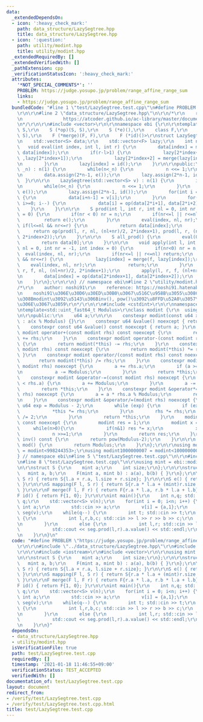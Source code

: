 ```yaml
---
data:
  _extendedDependsOn:
  - icon: ':heavy_check_mark:'
    path: data_structure/LazySegtree.hpp
    title: data_structure/LazySegtree.hpp
  - icon: ':question:'
    path: utility/modint.hpp
    title: utility/modint.hpp
  _extendedRequiredBy: []
  _extendedVerifiedWith: []
  _pathExtension: cpp
  _verificationStatusIcon: ':heavy_check_mark:'
  attributes:
    '*NOT_SPECIAL_COMMENTS*': ''
    PROBLEM: https://judge.yosupo.jp/problem/range_affine_range_sum
    links:
    - https://judge.yosupo.jp/problem/range_affine_range_sum
  bundledCode: "#line 1 \"test/LazySegtree.test.cpp\"\n#define PROBLEM \"https://judge.yosupo.jp/problem/range_affine_range_sum\"\
    \r\n\r\n#line 2 \"data_structure/LazySegtree.hpp\"\n\r\n/*\r\n    reference: https://beet-aizu.hatenablog.com/entry/2017/12/01/225955\r\
    \n               https://atcoder.github.io/ac-library/master/document_ja/lazysegtree.html\r\
    \n*/\r\n\r\n#include <vector>\r\n\r\nnamespace ebi {\r\n\r\ntemplate<\r\n    class\
    \ S,\r\n    S (*op)(S, S),\r\n    S (*e)(),\r\n    class F,\r\n    S (*mapping)(F,\
    \ S),\r\n    F (*merge)(F, F),\r\n    F (*id)()>\r\nstruct LazySegtree {\r\nprivate:\r\
    \n    std::vector<S> data;\r\n    std::vector<F> lazy;\r\n    int n;\r\n\r\n \
    \   void eval(int index, int l, int r) {\r\n        data[index] = mapping(lazy[index],\
    \ data[index]);\r\n        if(r-l>1) {\r\n            lazy[2*index+1] = merge(lazy[index]\
    \ ,lazy[2*index+1]);\r\n            lazy[2*index+2] = merge(lazy[index] ,lazy[2*index+2]);\r\
    \n        }\r\n        lazy[index] = id();\r\n    }\r\n\r\npublic:\r\n    LazySegtree(int\
    \ _n) : n(1) {\r\n        while(n<_n) {\r\n            n <<= 1;\r\n        }\r\
    \n        data.assign(2*n-1, e());\r\n        lazy.assign(2*n-1, id());\r\n  \
    \  }\r\n\r\n    LazySegtree(std::vector<S> v) : n(1) {\r\n        int _n = v.size();\r\
    \n        while(n<_n) {\r\n            n <<= 1;\r\n        }\r\n        data.assign(2*n-1,\
    \ e());\r\n        lazy.assign(2*n-1, id());\r\n        for(int i = 0; i<_n; i++)\
    \ {\r\n            data[i+n-1] = v[i];\r\n        }\r\n        for(int i = n-2;\
    \ i>=0; i--) {\r\n            data[i] = op(data[2*i+1], data[2*i+2]);\r\n    \
    \    }\r\n    }\r\n\r\n    S prod(int l, int r, int nl = 0, int nr = -1, int index\
    \ = 0) {\r\n        if(nr < 0) nr = n;\r\n        if(nr<=l || r<=nl) {\r\n   \
    \         return e();\r\n        }\r\n        eval(index, nl, nr);\r\n       \
    \ if(l<=nl && nr<=r) {\r\n            return data[index];\r\n        }\r\n   \
    \     return op(prod(l, r, nl, (nl+nr)/2, 2*index+1), prod(l, r, (nl+nr)/2, nr,\
    \ 2*index+2));\r\n    }\r\n\r\n    S all_prod() {\r\n        eval(0,0,n);\r\n\
    \        return data[0];\r\n    }\r\n\r\n    void apply(int l, int r, F f, int\
    \ nl = 0, int nr = -1, int index = 0) {\r\n        if(nr<0) nr = n;\r\n      \
    \  eval(index, nl, nr);\r\n        if(nr<=l || r<=nl) return;\r\n        if(l<=nl\
    \ && nr<=r) {\r\n            lazy[index] = merge(f, lazy[index]);\r\n        \
    \    eval(index, nl, nr);\r\n            return;\r\n        }\r\n        apply(l,\
    \ r, f, nl, (nl+nr)/2, 2*index+1);\r\n        apply(l, r, f, (nl+nr)/2, nr, 2*index+2);\r\
    \n        data[index] = op(data[2*index+1], data[2*index+2]);\r\n        return;\r\
    \n    }\r\n};\r\n\r\n} // namespace ebi\n#line 2 \"utility/modint.hpp\"\n\r\n\
    /*\r\n    author: noshi91\r\n    reference: https://noshi91.hatenablog.com/entry/2019/03/31/174006\r\
    \n    noshi91\u306E\u30D6\u30ED\u30B0\u3067\u516C\u958B\u3055\u308C\u3066\u3044\
    \u308Bmodint\u3092\u5143\u306Binv(), pow()\u3092\u8FFD\u52A0\u3057\u305F\u3082\
    \u306E\u3067\u3059\r\n*/\r\n\r\n#include <cstdint>\r\n\r\nnamespace ebi {\r\n\r\
    \ntemplate<std::uint_fast64_t Modulus>\r\nclass modint {\r\n  using u64 = std::uint_fast64_t;\r\
    \n\r\npublic:\r\n    u64 a;\r\n\r\n    constexpr modint(const u64 x = 0) noexcept\
    \ : a(x % Modulus) {}\r\n    constexpr u64 &value() noexcept { return a; }\r\n\
    \    constexpr const u64 &value() const noexcept { return a; }\r\n    constexpr\
    \ modint operator+(const modint rhs) const noexcept {\r\n        return modint(*this)\
    \ += rhs;\r\n    }\r\n    constexpr modint operator-(const modint rhs) const noexcept\
    \ {\r\n        return modint(*this) -= rhs;\r\n    }\r\n    constexpr modint operator*(const\
    \ modint rhs) const noexcept {\r\n        return modint(*this) *= rhs;\r\n   \
    \ }\r\n    constexpr modint operator/(const modint rhs) const noexcept {\r\n \
    \       return modint(*this) /= rhs;\r\n    }\r\n    constexpr modint &operator+=(const\
    \ modint rhs) noexcept {\r\n        a += rhs.a;\r\n        if (a >= Modulus) {\r\
    \n            a -= Modulus;\r\n        }\r\n        return *this;\r\n    }\r\n\
    \    constexpr modint &operator-=(const modint rhs) noexcept {\r\n        if (a\
    \ < rhs.a) {\r\n        a += Modulus;\r\n        }\r\n        a -= rhs.a;\r\n\
    \        return *this;\r\n    }\r\n    constexpr modint &operator*=(const modint\
    \ rhs) noexcept {\r\n        a = a * rhs.a % Modulus;\r\n        return *this;\r\
    \n    }\r\n    constexpr modint &operator/=(modint rhs) noexcept {\r\n       \
    \ u64 exp = Modulus - 2;\r\n        while (exp) {\r\n        if (exp % 2) {\r\n\
    \            *this *= rhs;\r\n        }\r\n        rhs *= rhs;\r\n        exp\
    \ /= 2;\r\n        }\r\n        return *this;\r\n    }\r\n    modint pow(u64 n)\
    \ const noexcept {\r\n        modint res = 1;\r\n        modint x = a;\r\n   \
    \     while(n>0){\r\n            if(n&1) res *= x;\r\n            x *= x;\r\n\
    \            n >>=1;\r\n        }\r\n        return res;\r\n    }\r\n    modint\
    \ inv() const {\r\n        return pow(Modulus-2);\r\n    }\r\n\r\n    static u64\
    \ mod() {\r\n        return Modulus;\r\n    }\r\n};\r\n\r\nusing modint998244353\
    \ = modint<998244353>;\r\nusing modint1000000007 = modint<1000000007>;\r\n\r\n\
    } // namespace ebi\n#line 5 \"test/LazySegtree.test.cpp\"\n\r\n#include <iostream>\r\
    \n#line 8 \"test/LazySegtree.test.cpp\"\n\r\nusing mint = ebi::modint998244353;\r\
    \n\r\nstruct S {\r\n    mint a;\r\n    int size;\r\n};\r\n\r\nstruct F {\r\n \
    \   mint a, b;\r\n    F(mint a, mint b) : a(a), b(b) { }\r\n};\r\n\r\nS op(S l,\
    \ S r) { return S{l.a + r.a, l.size + r.size}; }\r\n\r\nS e() { return S{0, 0};\
    \ }\r\n\r\nS mapping(F l, S r) { return S{r.a * l.a + (mint)r.size * l.b, r.size};\
    \ }\r\n\r\nF merge(F l, F r) { return F{r.a * l.a, r.b * l.a + l.b}; }\r\n\r\n\
    F id() { return F{1, 0}; }\r\n\r\nint main(){\r\n    int n,q; std::cin >> n >>\
    \ q;\r\n    std::vector<S> v(n);\r\n    for(int i = 0; i<n; i++) {\r\n       \
    \ int a;\r\n        std::cin >> a;\r\n        v[i] = {a,1};\r\n    }\r\n    ebi::LazySegtree<S,op,e,F,mapping,merge,id>\
    \ seg(v);\r\n    while(q--) {\r\n        int t; std::cin >> t;\r\n        if(t==0)\
    \ {\r\n            int l,r,b,c; std::cin >> l >> r >> b >> c;\r\n            seg.apply(l,r,F(b,c));\r\
    \n        }\r\n        else {\r\n            int l,r; std::cin >> l >> r;\r\n\
    \            std::cout << seg.prod(l,r).a.value() << std::endl;\r\n        }\r\
    \n    }\r\n}\n"
  code: "#define PROBLEM \"https://judge.yosupo.jp/problem/range_affine_range_sum\"\
    \r\n\r\n#include \"../data_structure/LazySegtree.hpp\"\r\n#include \"../utility/modint.hpp\"\
    \r\n\r\n#include <iostream>\r\n#include <vector>\r\n\r\nusing mint = ebi::modint998244353;\r\
    \n\r\nstruct S {\r\n    mint a;\r\n    int size;\r\n};\r\n\r\nstruct F {\r\n \
    \   mint a, b;\r\n    F(mint a, mint b) : a(a), b(b) { }\r\n};\r\n\r\nS op(S l,\
    \ S r) { return S{l.a + r.a, l.size + r.size}; }\r\n\r\nS e() { return S{0, 0};\
    \ }\r\n\r\nS mapping(F l, S r) { return S{r.a * l.a + (mint)r.size * l.b, r.size};\
    \ }\r\n\r\nF merge(F l, F r) { return F{r.a * l.a, r.b * l.a + l.b}; }\r\n\r\n\
    F id() { return F{1, 0}; }\r\n\r\nint main(){\r\n    int n,q; std::cin >> n >>\
    \ q;\r\n    std::vector<S> v(n);\r\n    for(int i = 0; i<n; i++) {\r\n       \
    \ int a;\r\n        std::cin >> a;\r\n        v[i] = {a,1};\r\n    }\r\n    ebi::LazySegtree<S,op,e,F,mapping,merge,id>\
    \ seg(v);\r\n    while(q--) {\r\n        int t; std::cin >> t;\r\n        if(t==0)\
    \ {\r\n            int l,r,b,c; std::cin >> l >> r >> b >> c;\r\n            seg.apply(l,r,F(b,c));\r\
    \n        }\r\n        else {\r\n            int l,r; std::cin >> l >> r;\r\n\
    \            std::cout << seg.prod(l,r).a.value() << std::endl;\r\n        }\r\
    \n    }\r\n}"
  dependsOn:
  - data_structure/LazySegtree.hpp
  - utility/modint.hpp
  isVerificationFile: true
  path: test/LazySegtree.test.cpp
  requiredBy: []
  timestamp: '2021-01-18 11:46:55+09:00'
  verificationStatus: TEST_ACCEPTED
  verifiedWith: []
documentation_of: test/LazySegtree.test.cpp
layout: document
redirect_from:
- /verify/test/LazySegtree.test.cpp
- /verify/test/LazySegtree.test.cpp.html
title: test/LazySegtree.test.cpp
---
```

